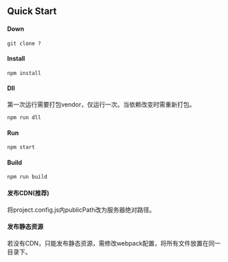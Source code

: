 ## Quick Start
#### Down
~~~
git clone ?
~~~

#### Install
~~~
npm install
~~~

#### Dll
第一次运行需要打包vendor，仅运行一次。当依赖改变时需重新打包。
~~~
npm run dll
~~~

#### Run
~~~
npm start
~~~

#### Build
~~~
npm run build
~~~

#### 发布CDN(推荐)

将project.config.js内publicPath改为服务器绝对路径。

#### 发布静态资源

若没有CDN，只能发布静态资源，需修改webpack配置，将所有文件放置在同一目录下。




